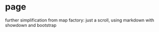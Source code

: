 # page
further simplification from map factory: just a scroll, using markdown with showdown and bootstrap

